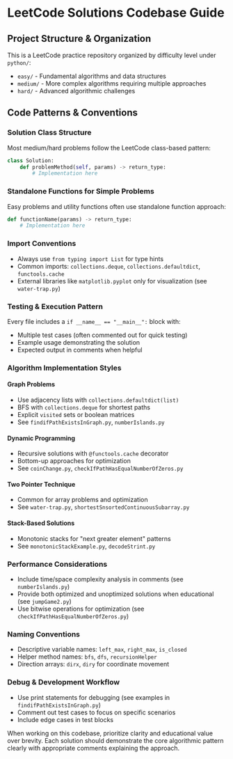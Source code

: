 # LeetCode Solutions Codebase Guide

## Project Structure & Organization
This is a LeetCode practice repository organized by difficulty level under `python/`:
- `easy/` - Fundamental algorithms and data structures
- `medium/` - More complex algorithms requiring multiple approaches
- `hard/` - Advanced algorithmic challenges

## Code Patterns & Conventions

### Solution Class Structure
Most medium/hard problems follow the LeetCode class-based pattern:
```python
class Solution:
    def problemMethod(self, params) -> return_type:
        # Implementation here
```

### Standalone Functions for Simple Problems
Easy problems and utility functions often use standalone function approach:
```python
def functionName(params) -> return_type:
    # Implementation here
```

### Import Conventions
- Always use `from typing import List` for type hints
- Common imports: `collections.deque`, `collections.defaultdict`, `functools.cache`
- External libraries like `matplotlib.pyplot` only for visualization (see `water-trap.py`)

### Testing & Execution Pattern
Every file includes a `if __name__ == "__main__":` block with:
- Multiple test cases (often commented out for quick testing)
- Example usage demonstrating the solution
- Expected output in comments when helpful

### Algorithm Implementation Styles

#### Graph Problems
- Use adjacency lists with `collections.defaultdict(list)`
- BFS with `collections.deque` for shortest paths
- Explicit `visited` sets or boolean matrices
- See `findifPathExistsInGraph.py`, `numberIslands.py`

#### Dynamic Programming
- Recursive solutions with `@functools.cache` decorator
- Bottom-up approaches for optimization
- See `coinChange.py`, `checkIfPathHasEqualNumberOfZeros.py`

#### Two Pointer Technique
- Common for array problems and optimization
- See `water-trap.py`, `shortestSnsortedContinuousSubarray.py`

#### Stack-Based Solutions
- Monotonic stacks for "next greater element" patterns
- See `monotonicStackExample.py`, `decodeStrint.py`

### Performance Considerations
- Include time/space complexity analysis in comments (see `numberIslands.py`)
- Provide both optimized and unoptimized solutions when educational (see `jumpGame2.py`)
- Use bitwise operations for optimization (see `checkIfPathHasEqualNumberOfZeros.py`)

### Naming Conventions
- Descriptive variable names: `left_max`, `right_max`, `is_closed`
- Helper method names: `bfs`, `dfs`, `recursionHelper`
- Direction arrays: `dirx`, `diry` for coordinate movement

### Debug & Development Workflow
- Use print statements for debugging (see examples in `findifPathExistsInGraph.py`)
- Comment out test cases to focus on specific scenarios
- Include edge cases in test blocks

When working on this codebase, prioritize clarity and educational value over brevity. Each solution should demonstrate the core algorithmic pattern clearly with appropriate comments explaining the approach.